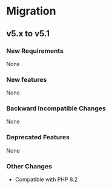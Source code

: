 # Migration

## v5.x to v5.1

### New Requirements

None

### New features

None

### Backward Incompatible Changes

None

### Deprecated Features

None

### Other Changes

- Compatible with PHP 8.2
